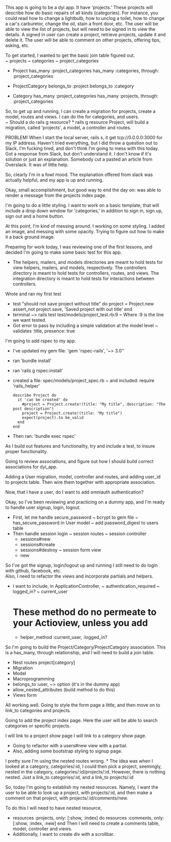 This app is going to be a dyi app.  It have 'projects.'  These projects will describe how do basic repairs of all kinds (categories).  For instance, you could read how to change a lightbulb, how to unclog a toilet, how  to change a car's carburetor, change the oil, stain a front door, etc.  The user will be able to view the list of projects, but will need to be signed in to view the details.  A signed in user can create a project, retrieve projects, update it and delete it.  The user will be able to comment on other projects, offering tips, asking, etc.  

To get started, I wanted to get the basic join table figured out.  
~ projects
~ categories
~ project_categories

* Project
    has_many :project_categories
    has_many :categories, through: :project_categories

* ProjectCategory
    belongs_to :project
    belongs_to :category

* Category
    has_many :project_categories
    has_many :projects, through: :project_categories

So, to get up and running, I can create a migration for projects, create a model, routes and views.  I can do the for categories, and users.  
  ~ Should a do rails g resource?
    * rails g resource Project, will build a migration, called 'projects', a model, a controller and routes.  

PROBLEM! When I start the local server, rails s, it get tcp://0.0.0.0:3000 for my IP address.  Haven't tried everything, but I did throw a question out to Slack. I'm fucking tired, and don't think I'm going to mess with this today.  Got a response from Slack, but don't understand it.  I don't know if it's solution or just an explanation.  Somebody cut a pasted an article from Overslack.  It was of little help.  

So, clearly I'm in a fowl mood.  The explanation offered from slack was actually helpful, and my app is up and running.  

Okay, small accomplishment, but good way to end the day on: was able to render a message from the projects index page.

I'm going to do a little styling.  I want to work on a basic template, that will include a drop down window for 'categories,' in addition to sign in, sign up, sign out and a home button.  

At this point, I'm kind of messing around.  I working on some styling.  I added an image, and messing with some opacity.  Trying to figure out how to make it a back ground image.

Preparing for work today, I was reviewing one of the first lessons, and decided I'm going to make some basic test for this app.  
  * The helpers, mailers, and models directories are meant to hold tests for view helpers, mailers, and models, respectively. The controllers directory is meant to hold tests for controllers, routes, and views. The integration directory is meant to hold tests for interactions between controllers.

Wrote and ran my first test
 * test "should not save project without title" do
     project = Project.new
     assert_not project.save, 'Saved project with out title'
   end
 * terminal ~> rails test test/models/project_test.rb:9
  ~ Where :9 is the line we want tested.  
 * Got error to pass by including a simple validation at the model level
  ~ validates :title, presence: true

I'm going to add rspec to my app.  
  * I've updated my gem file: 'gem 'rspec-rails', '~> 3.0''
  * ran 'bundle install'
  * ran 'rails g rspec:install'
  * created a file: spec/models/project_spec.rb
   ~ and included:
      require 'rails_helper'

        describe Project do
          it 'can be created' do
            #project = Project.create!(title: "My title", description: "The post description")
            project = Project.create!(title: "My title")
            expect(project).to be_valid
          end
        end
  * Then ran: 'bundle exec rspec'

As I build out features and functionality, try and include a test, to insure proper functionality.  

Going to review associations, and figure out how I should build correct associations for dyi_app.  

Adding a User migration, model, controller and routes, and adding user_id to projects table.  Then wire them together with appropriate association.

Now, that I have a user, do I want to add omniauth authentication?  

Okay, so I've been reviewing and practicing on a dummy app, and I'm ready to handle user signup, login, logout.
  * First, let me handle secure_password
    ~ bcrypt to gem file
    ~ has_secure_password in User model
    ~ add password_digest to users table
  * Then handle session login
    ~ session routes
    ~ session controller
      * sessions#new
      * sessions#create
      * sessions#destroy
    ~ session form view
      * new

So I've got the signup, login/logout up and running
I still need to do login with github, facebook, etc.  
Also, I need to refactor the views and incorporate partials and helpers.  
  * I want to include, in ApplicationController,
    ~ authentication_required
    ~ logged_in?
    ~ current_user
    # These method do no permeate to your Actioview, unless you add
      * helper_method :current_user, :logged_in?

So I'm going to build the Project/Category/ProjectCategory association. This is a has_many, through relationship, and I will need to build a join table.  
  * Nest routes project[category]
  * Migration
  * Model
  * Macroprogramming
  * belongs_to :user, ~> option (it's in the dummy app)
  * allow_nested_attributes (build method to do this)
  * Views form

All working well. Going to style the form page a little, and then move on to link_to categories and projects.

Going to add the project index page. Here the user will be able to search categories or specific projects.  

I will link to a project show page
I will link to a category show page.
  * Going to refactor with a users#new view with a partial.
  * Also, adding some bootstrap styling to signup page.

I pretty sure I'm using the nested routes wrong.
    * The idea was when I looked at a category, categories/:id, I could then pick a project, seemingly, nested in the category, categories/:id/projects/:id.  However, there is nothing nested. Just a link_to categories/:id, and a link_to projects/:id

So, today I'm going to establish my nested resources. Namely, I want the user to be able to look up a project, with projects/:id, and then make a comment on that project, with projects/:id/comments/new.  

To do this I will need to have nested resource,
  * resources :projects, only: [:show, :index] do
      resources :comments, only: [:show, :index, :new]
    end
Then I will need to create a comments table, model, controller and views.
  * Additionally, I want to create div with a scrollbar.  
